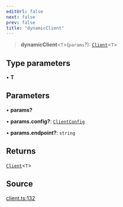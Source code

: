 ```yaml
---
editUrl: false
next: false
prev: false
title: "dynamicClient"
---
```


> **dynamicClient**\<`T`\>(`params`?): [`Client`](../type-aliases/Client.md)\<`T`\>

## Type parameters

• **T**

## Parameters

• **params?**

• **params\.config?**: [`ClientConfig`](../interfaces/ClientConfig.md)

• **params\.endpoint?**: `string`

## Returns

[`Client`](../type-aliases/Client.md)\<`T`\>

## Source

[client.ts:132](https://github.com/chord-ts/rpc/blob/d3d88c3/src/client.ts#L132)
